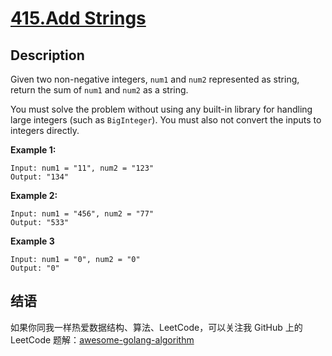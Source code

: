 # [415.Add Strings][title]


## Description
Given two non-negative integers, `num1` and `num2` represented as string, return the sum of `num1` and `num2` as a string.

You must solve the problem without using any built-in library for handling large integers (such as `BigInteger`). You must also not convert the inputs to integers directly.


**Example 1:**

```
Input: num1 = "11", num2 = "123"
Output: "134"
```

__Example 2:__

```
Input: num1 = "456", num2 = "77"
Output: "533"
```

__Example 3__

```
Input: num1 = "0", num2 = "0"
Output: "0"
```

## 结语

如果你同我一样热爱数据结构、算法、LeetCode，可以关注我 GitHub 上的 LeetCode 题解：[awesome-golang-algorithm][me]

[title]: https://leetcode.com/problems/add-strings/
[me]: https://github.com/kylesliu/awesome-golang-algorithm
